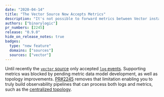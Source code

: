 ```yaml
---
date: "2020-04-14"
title: "The Vector Source Now Accepts Metrics"
description: "It's not possible to forward metrics between Vector instances"
authors: ["binarylogic"]
pr_numbers: [2245]
release: "0.9.0"
hide_on_release_notes: true
badges:
  type: "new feature"
  domains: ["sources"]
  sources: ["vector"]
---
```


Until recently the [`vector` source][docs.sources.vector] only accepted
[`log` events][docs.data-model.log]. Supporting metrics was blocked by pending
metric data model development, as well as topology improvements.
[PR#2245][urls.pr_2245] removes that limitation enabling you to truly build
observability pipelines that can process both logs and metrics, such as
the [centralized topology][docs.topologies#centralized].

[docs.data-model.log]: /docs/about/under-the-hood/architecture/data-model/log
[docs.sources.vector]: /docs/reference/configuration/sources/vector/
[docs.topologies#centralized]: /docs/setup/deployment/topologies/#centralized
[urls.pr_2245]: https://github.com/timberio/vector/pull/2245
